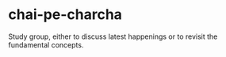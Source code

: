 # chai-pe-charcha
Study group, either to discuss latest happenings or to revisit the fundamental concepts.
